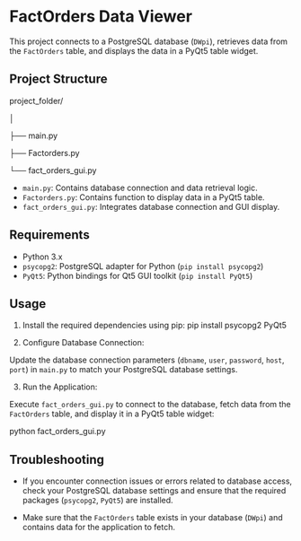 # FactOrders Data Viewer

This project connects to a PostgreSQL database (`DWpi`), retrieves data from the `FactOrders` table, and displays the data in a PyQt5 table widget.

## Project Structure

project_folder/

│

├── main.py

├── Factorders.py

└── fact_orders_gui.py

- `main.py`: Contains database connection and data retrieval logic.
- `Factorders.py`: Contains function to display data in a PyQt5 table.
- `fact_orders_gui.py`: Integrates database connection and GUI display.

## Requirements

- Python 3.x
- `psycopg2`: PostgreSQL adapter for Python (`pip install psycopg2`)
- `PyQt5`: Python bindings for Qt5 GUI toolkit (`pip install PyQt5`)

## Usage

1. Install the required dependencies using pip:
  pip install psycopg2 PyQt5


2. Configure Database Connection:

Update the database connection parameters (`dbname`, `user`, `password`, `host`, `port`) in `main.py` to match your PostgreSQL database settings.

3. Run the Application:

Execute `fact_orders_gui.py` to connect to the database, fetch data from the `FactOrders` table, and display it in a PyQt5 table widget:

python fact_orders_gui.py


## Troubleshooting

- If you encounter connection issues or errors related to database access, check your PostgreSQL database settings and ensure that the required packages (`psycopg2`, `PyQt5`) are installed.

- Make sure that the `FactOrders` table exists in your database (`DWpi`) and contains data for the application to fetch.





